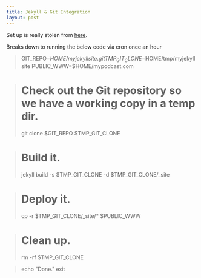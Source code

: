 ```yaml
---
title: Jekyll & Git Integration
layout: post
---
```


Set up is really stolen from [here](https://www.mikekasberg.com/software%20development/2016/11/08/automated-jekyll-deployments.html).

Breaks down to running the below code via cron once an hour

> GIT_REPO=$HOME/myjekyllsite.git
> TMP_GIT_CLONE=$HOME/tmp/myjekyllsite
> PUBLIC_WWW=$HOME/mypodcast.com

> # Check out the Git repository so we have a working copy in a temp dir.
> git clone $GIT_REPO $TMP_GIT_CLONE

> # Build it.
> jekyll build -s $TMP_GIT_CLONE -d $TMP_GIT_CLONE/_site

> # Deploy it.
> cp -r $TMP_GIT_CLONE/_site/* $PUBLIC_WWW

> # Clean up.
> rm -rf $TMP_GIT_CLONE

> echo "Done."
> exit